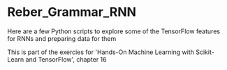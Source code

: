 # Reber_Grammar_RNN
Here are a few Python scripts to explore some of the TensorFlow features for RNNs and preparing data for them

This is part of the exercies for 'Hands-On Machine Learning with Scikit-Learn and TensorFlow', chapter 16
